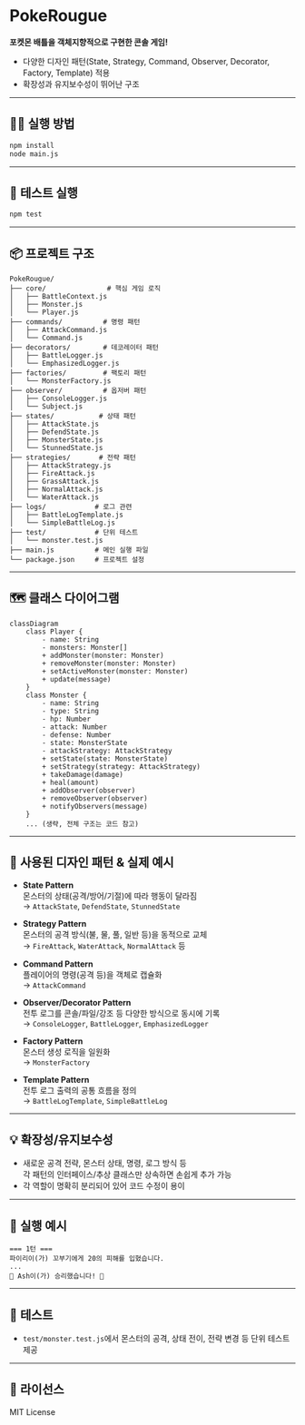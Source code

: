 # PokeRougue

**포켓몬 배틀을 객체지향적으로 구현한 콘솔 게임!**

- 다양한 디자인 패턴(State, Strategy, Command, Observer, Decorator, Factory, Template) 적용
- 확장성과 유지보수성이 뛰어난 구조

---

## 🏃‍♂️ 실행 방법

```bash
npm install
node main.js
```

---

## 🧪 테스트 실행

```bash
npm test
```

---

## 📦 프로젝트 구조

```
PokeRougue/
├── core/               # 핵심 게임 로직
│   ├── BattleContext.js
│   ├── Monster.js
│   └── Player.js
├── commands/          # 명령 패턴
│   ├── AttackCommand.js
│   └── Command.js
├── decorators/        # 데코레이터 패턴
│   ├── BattleLogger.js
│   └── EmphasizedLogger.js
├── factories/         # 팩토리 패턴
│   └── MonsterFactory.js
├── observer/          # 옵저버 패턴
│   ├── ConsoleLogger.js
│   └── Subject.js
├── states/           # 상태 패턴
│   ├── AttackState.js
│   ├── DefendState.js
│   ├── MonsterState.js
│   └── StunnedState.js
├── strategies/       # 전략 패턴
│   ├── AttackStrategy.js
│   ├── FireAttack.js
│   ├── GrassAttack.js
│   ├── NormalAttack.js
│   └── WaterAttack.js
├── logs/            # 로그 관련
│   ├── BattleLogTemplate.js
│   └── SimpleBattleLog.js
├── test/            # 단위 테스트
│   └── monster.test.js
├── main.js          # 메인 실행 파일
└── package.json     # 프로젝트 설정
```

---

## 🗺️ 클래스 다이어그램

```mermaid
classDiagram
    class Player {
        - name: String
        - monsters: Monster[]
        + addMonster(monster: Monster)
        + removeMonster(monster: Monster)
        + setActiveMonster(monster: Monster)
        + update(message)
    }
    class Monster {
        - name: String
        - type: String
        - hp: Number
        - attack: Number
        - defense: Number
        - state: MonsterState
        - attackStrategy: AttackStrategy
        + setState(state: MonsterState)
        + setStrategy(strategy: AttackStrategy)
        + takeDamage(damage)
        + heal(amount)
        + addObserver(observer)
        + removeObserver(observer)
        + notifyObservers(message)
    }
    ... (생략, 전체 구조는 코드 참고)
```

---

## 🧩 사용된 디자인 패턴 & 실제 예시

- **State Pattern**  
  몬스터의 상태(공격/방어/기절)에 따라 행동이 달라짐  
  → `AttackState`, `DefendState`, `StunnedState`

- **Strategy Pattern**  
  몬스터의 공격 방식(불, 물, 풀, 일반 등)을 동적으로 교체  
  → `FireAttack`, `WaterAttack`, `NormalAttack` 등

- **Command Pattern**  
  플레이어의 명령(공격 등)을 객체로 캡슐화  
  → `AttackCommand`

- **Observer/Decorator Pattern**  
  전투 로그를 콘솔/파일/강조 등 다양한 방식으로 동시에 기록  
  → `ConsoleLogger`, `BattleLogger`, `EmphasizedLogger`

- **Factory Pattern**  
  몬스터 생성 로직을 일원화  
  → `MonsterFactory`

- **Template Pattern**  
  전투 로그 출력의 공통 흐름을 정의  
  → `BattleLogTemplate`, `SimpleBattleLog`

---

## 💡 확장성/유지보수성

- 새로운 공격 전략, 몬스터 상태, 명령, 로그 방식 등  
  각 패턴의 인터페이스/추상 클래스만 상속하면 손쉽게 추가 가능
- 각 역할이 명확히 분리되어 있어 코드 수정이 용이

---

## 📝 실행 예시

```
=== 1턴 ===
파이리이(가) 꼬부기에게 20의 피해를 입혔습니다.
...
🎉 Ash이(가) 승리했습니다! 🎉
```

---

## 🧪 테스트

- `test/monster.test.js`에서 몬스터의 공격, 상태 전이, 전략 변경 등 단위 테스트 제공

---

## 📜 라이선스

MIT License
